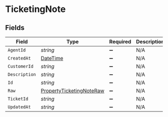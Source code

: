 # TicketingNote


## Fields

| Field                                                                                 | Type                                                                                  | Required                                                                              | Description                                                                           |
| ------------------------------------------------------------------------------------- | ------------------------------------------------------------------------------------- | ------------------------------------------------------------------------------------- | ------------------------------------------------------------------------------------- |
| `AgentId`                                                                             | *string*                                                                              | :heavy_minus_sign:                                                                    | N/A                                                                                   |
| `CreatedAt`                                                                           | [DateTime](https://learn.microsoft.com/en-us/dotnet/api/system.datetime?view=net-5.0) | :heavy_minus_sign:                                                                    | N/A                                                                                   |
| `CustomerId`                                                                          | *string*                                                                              | :heavy_minus_sign:                                                                    | N/A                                                                                   |
| `Description`                                                                         | *string*                                                                              | :heavy_minus_sign:                                                                    | N/A                                                                                   |
| `Id`                                                                                  | *string*                                                                              | :heavy_minus_sign:                                                                    | N/A                                                                                   |
| `Raw`                                                                                 | [PropertyTicketingNoteRaw](../../Models/Components/PropertyTicketingNoteRaw.md)       | :heavy_minus_sign:                                                                    | N/A                                                                                   |
| `TicketId`                                                                            | *string*                                                                              | :heavy_minus_sign:                                                                    | N/A                                                                                   |
| `UpdatedAt`                                                                           | *string*                                                                              | :heavy_minus_sign:                                                                    | N/A                                                                                   |